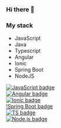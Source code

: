 ### Hi there 👋

###  My stack

- JavaScript
- Java
- Typescript
- Angular
- Ionic
- Spring Boot
- NodeJS





[![JavaScript badge](https://img.shields.io/badge/JavaScript-323330?style=for-the-badge&logo=javascript&logoColor=F7DF1E)](https://developer.mozilla.org/en-US/docs/Web/JavaScript) <br>
[![Angular badge](https://img.shields.io/badge/Angular-DD0031?style=for-the-badge&logo=angular&logoColor=white)](https://angular.io/) <br>
[![Ionic badge](https://img.shields.io/badge/Ionic-3880FF?style=for-the-badge&logo=ionic&logoColor=white)](https://ionicframework.com/) <br>
[!Spring Boot badge](https://img.shields.io/badge/Spring_Boot-F2F4F9?style=for-the-badge&logo=spring-boot) <br>
[![TS badge](https://img.shields.io/badge/Typescript-user-007ACC.svg)](https://www.typescriptlang.org/) <br>
[![Node.js badge](https://img.shields.io/badge/Node-user-68A063.svg)](https://nodejs.org/en/) <br>

<!--

Here are some ideas to get you started:

- 🔭 I’m currently working on ...
- 🌱 I’m currently learning ...
- 👯 I’m looking to collaborate on ...
- 🤔 I’m looking for help with ...
- 💬 Ask me about ...
- 📫 How to reach me: ...
- 😄 Pronouns: ...
- ⚡ Fun fact: ...
-->
